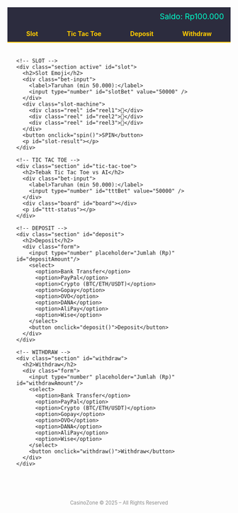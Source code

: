 <!DOCTYPE html>
<html lang="id">
<head>
  <meta charset="UTF-8" />
  <meta name="viewport" content="width=device-width, initial-scale=1.0"/>
  <title>CasinoZone</title>
  <style>
    @import url('https://fonts.googleapis.com/css2?family=Orbitron:wght@600&display=swap');

    body {
      margin: 0;
      font-family: 'Segoe UI', sans-serif;
      background: #1e1e2f;
      color: #fff;
    }

    nav {
      background: #2c2c3e;
      padding: 10px;
      display: flex;
      justify-content: space-around;
      border-bottom: 2px solid #ffcc00;
    }

    nav a {
      color: #ffcc00;
      text-decoration: none;
      font-weight: bold;
    }

    .balance {
      text-align: right;
      padding: 10px 15px;
      font-size: 1.1rem;
      font-family: 'Orbitron', sans-serif;
      color: #00ffcc;
      background: #2c2c3e;
    }

    .container {
      padding: 20px;
    }

    .section {
      display: none;
    }

    .active {
      display: block;
    }

    .slot-machine {
      display: flex;
      justify-content: center;
      margin: 20px 0;
    }

    .reel {
      width: 60px;
      height: 60px;
      background: #444;
      font-size: 2rem;
      margin: 0 5px;
      display: flex;
      align-items: center;
      justify-content: center;
      border-radius: 10px;
    }

    .board {
      display: grid;
      grid-template-columns: repeat(3, 1fr);
      gap: 5px;
      max-width: 200px;
      margin: 20px auto;
    }

    .cell {
      background: #333;
      width: 60px;
      height: 60px;
      font-size: 2rem;
      display: flex;
      align-items: center;
      justify-content: center;
      cursor: pointer;
      border-radius: 5px;
    }

    button {
      padding: 10px 20px;
      background: #ffcc00;
      border: none;
      color: #1e1e2f;
      font-weight: bold;
      border-radius: 10px;
      cursor: pointer;
      margin: 10px 0;
    }

    .form, .bet-input {
      max-width: 300px;
      margin: auto;
      background: #2b2b40;
      padding: 20px;
      border-radius: 10px;
    }

    .form input, .form select, .bet-input input {
      width: 100%;
      margin-bottom: 10px;
      padding: 10px;
      border-radius: 5px;
      border: none;
    }

    footer {
      text-align: center;
      font-size: 0.8em;
      margin-top: 40px;
      color: #888;
    }
  </style>
</head>
<body>

  <div class="balance">Saldo: <span id="balance">Rp100.000</span></div>

  <nav>
    <a href="#" onclick="showSection('slot')">Slot</a>
    <a href="#" onclick="showSection('tic-tac-toe')">Tic Tac Toe</a>
    <a href="#" onclick="showSection('deposit')">Deposit</a>
    <a href="#" onclick="showSection('withdraw')">Withdraw</a>
  </nav>

  <div class="container">

    <!-- SLOT -->
    <div class="section active" id="slot">
      <h2>Slot Emoji</h2>
      <div class="bet-input">
        <label>Taruhan (min 50.000):</label>
        <input type="number" id="slotBet" value="50000" />
      </div>
      <div class="slot-machine">
        <div class="reel" id="reel1">🍒</div>
        <div class="reel" id="reel2">🍒</div>
        <div class="reel" id="reel3">🍒</div>
      </div>
      <button onclick="spin()">SPIN</button>
      <p id="slot-result"></p>
    </div>

    <!-- TIC TAC TOE -->
    <div class="section" id="tic-tac-toe">
      <h2>Tebak Tic Tac Toe vs AI</h2>
      <div class="bet-input">
        <label>Taruhan (min 50.000):</label>
        <input type="number" id="tttBet" value="50000" />
      </div>
      <div class="board" id="board"></div>
      <p id="ttt-status"></p>
    </div>

    <!-- DEPOSIT -->
    <div class="section" id="deposit">
      <h2>Deposit</h2>
      <div class="form">
        <input type="number" placeholder="Jumlah (Rp)" id="depositAmount"/>
        <select>
          <option>Bank Transfer</option>
          <option>PayPal</option>
          <option>Crypto (BTC/ETH/USDT)</option>
          <option>Gopay</option>
          <option>OVO</option>
          <option>DANA</option>
          <option>AliPay</option>
          <option>Wise</option>
        </select>
        <button onclick="deposit()">Deposit</button>
      </div>
    </div>

    <!-- WITHDRAW -->
    <div class="section" id="withdraw">
      <h2>Withdraw</h2>
      <div class="form">
        <input type="number" placeholder="Jumlah (Rp)" id="withdrawAmount"/>
        <select>
          <option>Bank Transfer</option>
          <option>PayPal</option>
          <option>Crypto (BTC/ETH/USDT)</option>
          <option>Gopay</option>
          <option>OVO</option>
          <option>DANA</option>
          <option>AliPay</option>
          <option>Wise</option>
        </select>
        <button onclick="withdraw()">Withdraw</button>
      </div>
    </div>
  </div>

  <footer>CasinoZone &copy; 2025 – All Rights Reserved</footer>

  <script>
    let balance = 100000;
    const emojis = ['7️⃣', '🍫', '🍒', '💰', '🃏'];

    function formatRupiah(number) {
      return 'Rp' + number.toLocaleString('id-ID');
    }

    function updateBalanceDisplay() {
      document.getElementById('balance').innerText = formatRupiah(balance);
    }

    function showSection(id) {
      document.querySelectorAll('.section').forEach(sec => sec.classList.remove('active'));
      document.getElementById(id).classList.add('active');
    }

    // SLOT
    function spin() {
      const bet = parseInt(document.getElementById('slotBet').value);
      if (bet > balance || bet < 50000) {
        alert('Minimal taruhan Rp50.000 dan saldo harus cukup!');
        return;
      }

      const r1 = emojis[Math.floor(Math.random() * emojis.length)];
      const r2 = emojis[Math.floor(Math.random() * emojis.length)];
      const r3 = emojis[Math.floor(Math.random() * emojis.length)];

      document.getElementById('reel1').innerText = r1;
      document.getElementById('reel2').innerText = r2;
      document.getElementById('reel3').innerText = r3;

      if (r1 === r2 && r2 === r3) {
        balance += bet * 5;
        document.getElementById('slot-result').innerText = `JACKPOT! Menang ${formatRupiah(bet * 5)}`;
      } else {
        balance -= bet;
        document.getElementById('slot-result').innerText = `Kalah ${formatRupiah(bet)}`;
      }

      updateBalanceDisplay();
    }

    // TIC TAC TOE
    let board = Array(9).fill(null);

    function renderBoard() {
      const boardEl = document.getElementById('board');
      boardEl.innerHTML = '';
      board.forEach((val, idx) => {
        const cell = document.createElement('div');
        cell.className = 'cell';
        cell.innerText = val || '';
        cell.onclick = () => playerMove(idx);
        boardEl.appendChild(cell);
      });
    }

    function playerMove(index) {
      const bet = parseInt(document.getElementById('tttBet').value);
      if (bet > balance || bet < 50000) {
        alert('Minimal taruhan Rp50.000 dan saldo harus cukup!');
        return;
      }

      if (!board[index]) {
        board[index] = 'X';
        renderBoard();
        if (!checkWinner('X')) aiMove(bet);
      }
    }

    function aiMove(bet) {
      let empty = board.map((v, i) => v === null ? i : null).filter(v => v !== null);
      if (empty.length === 0) return;

      let move;
      if (bet >= 100000) {
        for (let i of empty) {
          board[i] = 'O';
          if (checkWinner('O', false)) {
            move = i;
            break;
          }
          board[i] = null;
        }
      }
      if (move === undefined) move = empty[Math.floor(Math.random() * empty.length)];
      board[move] = 'O';
      renderBoard();
      checkWinner('O');
    }

    function checkWinner(player, show = true) {
      const wins = [
        [0,1,2], [3,4,5], [6,7,8],
        [0,3,6], [1,4,7], [2,5,8],
        [0,4,8], [2,4,6]
      ];
      for (let combo of wins) {
        const [a,b,c] = combo;
        if (board[a] === player && board[b] === player && board[c] === player) {
          if (show) {
            const bet = parseInt(document.getElementById('tttBet').value);
            if (player === 'X') {
              balance += bet * 2;
              document.getElementById('ttt-status').innerText = `Kamu Menang! +${formatRupiah(bet * 2)}`;
            } else {
              balance -= bet;
              document.getElementById('ttt-status').innerText = `Kamu Kalah! -${formatRupiah(bet)}`;
            }
            updateBalanceDisplay();
            setTimeout(resetTicTacToe, 1500);
          }
          return true;
        }
      }
      if (!board.includes(null)) {
        document.getElementById('ttt-status').innerText = 'Seri!';
        setTimeout(resetTicTacToe, 1500);
        return true;
      }
      return false;
    }

    function resetTicTacToe() {
      board = Array(9).fill(null);
      document.getElementById('ttt-status').innerText = '';
      renderBoard();
    }

    // Deposit & Withdraw
    function deposit() {
      const amount = parseInt(document.getElementById('depositAmount').value);
      if (amount > 0) {
        balance += amount;
        updateBalanceDisplay();
        alert('Deposit berhasil!');
      }
    }

    function withdraw() {
      const amount = parseInt(document.getElementById('withdrawAmount').value);
      if (amount > 0 && amount <= balance) {
        balance -= amount;
        updateBalanceDisplay();
        alert('Withdraw berhasil!');
      } else {
        alert('Saldo tidak cukup!');
      }
    }

    // Init
    renderBoard();
    updateBalanceDisplay();
  </script>
</body>
</html>
